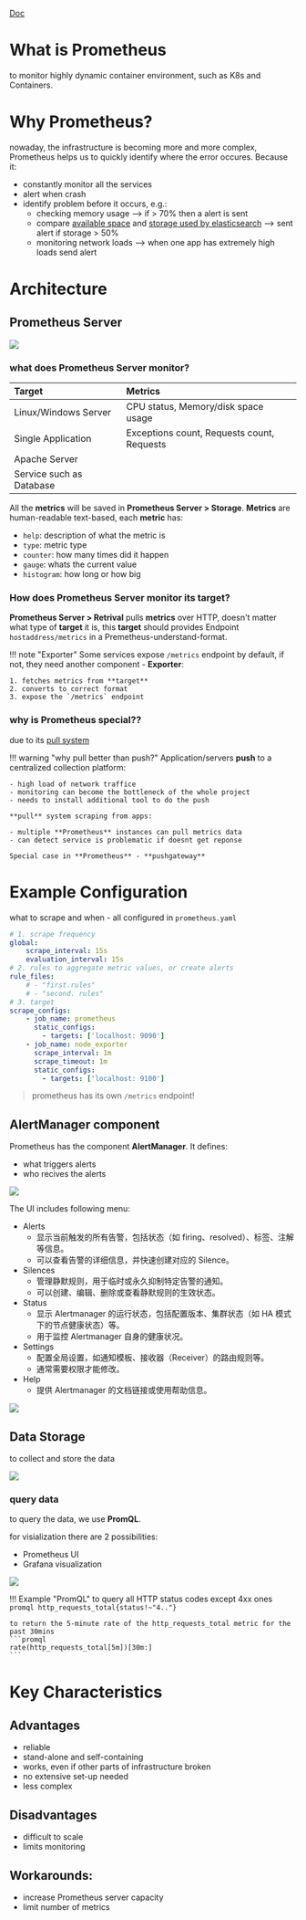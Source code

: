 [Doc](https://www.youtube.com/watch?v=h4Sl21AKiDg&t=141s&ab_channel=TechWorldwithNana)

# What is Prometheus
to monitor highly dynamic container environment, such as K8s and Containers.

# Why Prometheus?
nowaday, the infrastructure is becoming more and more complex, Prometheus helps us to quickly identify where the error occures. Because it:

- constantly monitor all the services
- alert when crash
- identify problem before it occurs, e.g.:
    - checking memory usage --> if > 70% then a alert is sent
    - compare <u>available space</u> and <u>storage used by elasticsearch</u> --> sent alert if storage > 50%
    - monitoring network loads --> when one app has extremely high loads send alert

# Architecture
## Prometheus Server
<img src="./imgs/prometheus_server.png" />

### what does **Prometheus Server** monitor?
|Target|Metrics|
|:-|:-|
|Linux/Windows Server|CPU status, Memory/disk space usage|
|Single Application|Exceptions count, Requests count, Requests|
|Apache Server||
|Service such as Database||

All the **metrics** will be saved in **Prometheus Server > Storage**. **Metrics** are human-readable text-based, each **metric** has:
- `help`: description of what the metric is
- `type`: metric type
- `counter`: how many times did it happen
- `gauge`: whats the current value
- `histogram`: how long or how big

### How does **Prometheus Server** monitor its **target**?
**Prometheus Server > Retrival** pulls **metrics** over HTTP, doesn't matter what type of **target** it is, this **target** should provides Endpoint `hostaddress/metrics` in a Premetheus-understand-format.

!!! note "Exporter"
    Some services expose `/metrics` endpoint by default, if not, they need another component - **Exporter**:

    1. fetches metrics from **target**
    2. converts to correct format
    3. expose the `/metrics` endpoint

### why is **Prometheus** special??
due to its <u>pull system</u>

!!! warning "why pull better than push?"
    Application/servers **push** to a centralized collection platform:

    - high load of network traffice
    - monitoring can become the bottleneck of the whole project
    - needs to install additional tool to do the push

    **pull** system scraping from apps:

    - multiple **Prometheus** instances can pull metrics data
    - can detect service is problematic if doesnt get reponse

    Special case in **Prometheus** - **pushgateway**

# Example Configuration
what to scrape and when - all configured in `prometheus.yaml`

```yaml
# 1. scrape frequency
global:    
    scrape_interval: 15s
    evaluation_interval: 15s
# 2. rules to aggregate metric values, or create alerts
rule_files: 
    # - "first.rules"
    # - "second. rules"
# 3. target
scrape_configs:
    - job_name: prometheus 
      static_configs:
        - targets: ['localhost: 9090']
    - job_name: node_exporter 
      scrape_interval: 1m
      scrape_timeout: 1m
      static_configs:
        - targets: ['localhost: 9100']
```

> prometheus has its own `/metrics` endpoint!

## AlertManager component
Prometheus has the component **AlertManager**. It defines:
- what triggers alerts
- who recives the alerts

<img src="./imgs/alert_manager.png" />


The UI includes following menu:

- Alerts
    - 显示当前触发的所有告警，包括状态（如 firing、resolved）、标签、注解等信息。
    - 可以查看告警的详细信息，并快速创建对应的 Silence。
- Silences
    - 管理静默规则，用于临时或永久抑制特定告警的通知。
    - 可以创建、编辑、删除或查看静默规则的生效状态。
- Status
    - 显示 Alertmanager 的运行状态，包括配置版本、集群状态（如 HA 模式下的节点健康状态）等。
    - 用于监控 Alertmanager 自身的健康状况。
- Settings
    - 配置全局设置，如通知模板、接收器（Receiver）的路由规则等。
    - 通常需要权限才能修改。
- Help
    - 提供 Alertmanager 的文档链接或使用帮助信息。

<img src="./imgs/alert_manager_ui.png" />

## Data Storage
to collect and store the data

<img src="./imgs/data_storage.png" />

### query data
to query the data, we use **PromQL**.

for visialization there are 2 possibilities:
- Prometheus UI
- Grafana visualization

<img src="./imgs/query_data.png" />

!!! Example "PromQL"
    to query all HTTP status codes except 4xx ones
    ```promql
    http_requests_total{status!~"4.."}
    ```
    
    to return the 5-minute rate of the http_requests_total metric for the past 30mins
    ```promql
    rate(http_requests_total[5m])[30m:]
    ```

# Key Characteristics

## Advantages
- reliable
- stand-alone and self-containing
-  works, even if other parts of infrastructure broken
- no extensive set-up needed
- less complex

## Disadvantages
- difficult to scale
- limits monitoring

## Workarounds:
- increase Prometheus server capacity
- limit number of metrics
